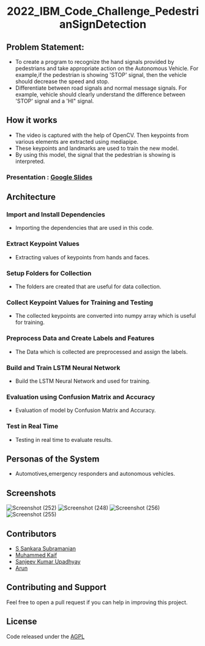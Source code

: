 <h1 align="center"> 2022_IBM_Code_Challenge_PedestrianSignDetection </h1>


## Problem Statement:
* To create a program to recognize the hand signals provided by pedestrians and take appropriate action on the Autonomous Vehicle. For example,if the pedestrian is showing 'STOP' signal, then the vehicle should decrease the speed and stop.
* Differentiate between road signals and normal message signals. For example, vehicle should clearly understand the difference between 'STOP' signal and a 'HI" signal.

## How it works
* The video is captured with the help of OpenCV. Then keypoints from various elements are extracted using mediapipe.
* These keypoints and landmarks are used to train the new model.
* By using this model, the signal that the pedestrian is showing is interpreted.
### Presentation : [Google Slides](https://docs.google.com/presentation/d/176ZI5EOF0AXElZLJ9NnMTjSnmssYXgpPsXHF-5kVssk/edit?usp=sharing)

## Architecture
### Import and Install Dependencies
* Importing the dependencies that are used in this code.

### Extract Keypoint Values
* Extracting values of keypoints from hands and faces.

### Setup Folders for Collection
* The folders are created that are useful for data collection.

### Collect Keypoint Values for Training and Testing
* The collected keypoints are converted into numpy array which is useful for training.

### Preprocess Data and Create Labels and Features
* The Data which is collected are preprocessed and assign the labels.

### Build and Train LSTM Neural Network
* Build the LSTM Neural Network and used for training.

### Evaluation using Confusion Matrix and Accuracy
* Evaluation of model by Confusion Matrix and Accuracy.

### Test in Real Time
* Testing in real time to evaluate results.

## Personas of the System
* Automotives,emergency responders and autonomous vehicles.

## Screenshots

![Screenshot (252)](https://user-images.githubusercontent.com/65020263/167149582-dde78c57-20ec-4059-b8dc-725f341520e8.png)
![Screenshot (248)](https://user-images.githubusercontent.com/65020263/167150666-e4df0efd-9c92-4d42-b92a-58501836f2cf.png)
![Screenshot (256)](https://user-images.githubusercontent.com/65020263/167148414-3c4635ac-5d1d-4a4e-99dc-e8185757b48d.png)
![Screenshot (255)](https://user-images.githubusercontent.com/65020263/167148423-95be6e89-a738-4123-9223-c6a354c37d1b.png)



## Contributors
* [S Sankara Subramanian](https://github.com/S-Sankara) 
* [Muhammed Kaif](https://github.com/m25kaif)
* [Sanjeev Kumar Upadhyay](https://github.com/Sanjeevkrup)
* [Arun](https://github.com/Arunsasi07)

## Contributing and Support

Feel free to open a pull request if you can help in improving this project.


## License
Code released under the [AGPL](LICENSE)
